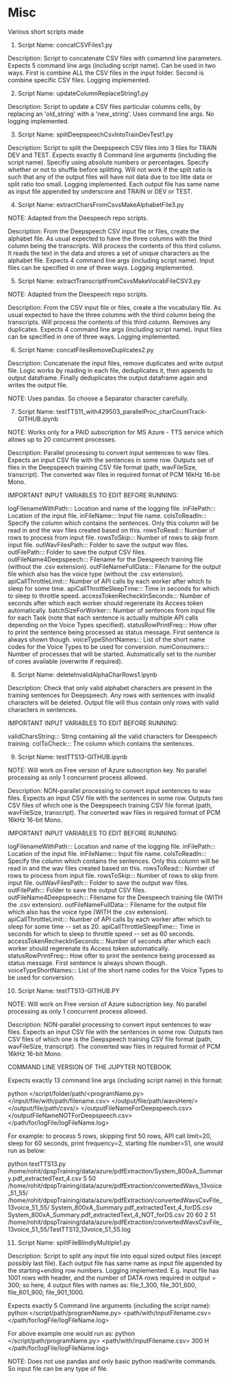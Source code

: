 # Misc
Various short scripts made

1) Script Name: concatCSVFiles1.py

Description: Script to concatenate CSV files with comamnd line parameters. Expects 5 command line args (including script name). Can be used in two ways. First is combine ALL the CSV files in the input folder. Second is combine specific CSV files. Logging implemented.

2) Script Name: updateColumnReplaceString1.py

Description: Script to update a CSV files particular columns cells, by replacing an 'old_string' with a 'new_string'. Uses command line args. No logging implemented.

3) Script Name: splitDeepspeechCsvIntoTrainDevTest1.py

Description: Script to split the Deepspeech CSV files into 3 files for TRAIN DEV and TEST.
Expects exactly 6 Command line arguments (including the script name). Specifiy using absolute numbers or percentages. Specify whether or not to shuffle before splitting. Will not work if the split ratio is such that any of the output files will have not data due to too litte data or split ratio too small. Logging implemented. Each output file has same name as input file appended by underscore and TRAIN or DEV or TEST.

4) Script Name: extractCharsFromCsvsMakeAlphabetFile3.py

NOTE: Adapted from the Deespeech repo scripts.

Description: From the Deepspeech CSV input file or files, create the alphabet file. As usual expected to have the three columns with the third column being the transcripts. Will process the contents of this third column. It reads the text in the data and stores a set of unique characters as the alphabet file. Expects 4 command line args (including script name). Input files can be specified in one of three ways. Logging implemented.

5) Script Name: extractTranscriptFromCsvsMakeVocabFileCSV3.py

NOTE: Adapted from the Deespeech repo scripts.

Description: From the CSV input file or files, create a the vocabulary file. As usual expected to have the three columns with the third column being the transcripts. Will process the contents of this third column. Removes any duplicates. Expects 4 command line args (including script name). Input files can be specified in one of three ways. Logging implemented.

6) Script Name: concatFilesRemoveDuplicates2.py

Description: Concatenate the input files, remove duplicates and write output file. Logic works by reading in each file, deduplicates it, then appends to output dataframe. Finally deduplicates the output dataframe again and writes the output file.

NOTE: Uses pandas. So choose a Separator character carefully.

7) Script Name: testTTS11_with429503_parallelProc_charCountTrack-GITHUB.ipynb

NOTE: Works only for a PAID subscription for MS Azure - TTS service which allows up to 20 concurrent processes.

Description: Parallel processing to convert input sentences to wav files. Expects an input CSV file with the sentences in some row. Outputs set of files in the Deepspeech training CSV file format (path, wavFileSize, transcript). The converted wav files in required format of PCM 16kHz 16-bit Mono.

IMPORTANT INPUT VARIABLES TO EDIT BEFORE RUNNING:

logFilenameWithPath::: Location and name of the logging file.
inFilePath::: Location of the input file.
inFileName::: Input file name.
colsToReadIn::: Specify the column which contains the sentences. Only this column will be read in and the wav files created based on this.
rowsToRead::: Number of rows to process from input file.
rowsToSkip::: Number of rows to skip from input file.
outWavFilesPath::: Folder to save the output wav files.
outFilePath::: Folder to save the output CSV files.
outFileName4Deepspeech::: Filename for the Deespeech training file (without the .csv extension).
outFileNameFullData::: Filename for the output file which also has the voice type (without the .csv extension).
apiCallThrottleLimit::: Number of API calls by each worker after which to sleep for some time.
apiCallThrottleSleepTime::: Time in seconds for which to sleep to throttle speed.
accessTokenRecheckInSeconds::: Number of seconds after which each worker should regerenate its Access token automatically.
batchSizeForWorker::: Number of sentences from input file for each Task (note that each sentence is actually multiple API calls depending on the Voice Types specified).
statusRowPrintFreq::: How ofter to print the sentence being processed as status message. First sentence is always shown though.
voiceTypeShortNames::: List of the short name codes for the Voice Types to be used for conversion.
numConsumers::: Number of processes that will be started. Automatically set to the number of cores available (overwrite if required).

8) Script Name: deleteInvalidAlphaCharRows1.ipynb

Description: Check that only valid alphabet characters are present in the training sentences for Deepspeech. Any rows with sentences with invalid characters will be deleted. Output file will thus contain only rows with valid characters in sentences.

IMPORTANT INPUT VARIABLES TO EDIT BEFORE RUNNING:

validCharsString::: Strng containing all the valid characters for Deespeech training.
colToCheck::: The column which contains the sentences.

9) Script Name: testTTS13-GITHUB.ipynb

NOTE: Will work on Free version of Azure subscription key. No parallel processing as only 1 concurrent process allowed.

Description: NON-parallel processing to convert input sentences to wav files. Expects an input CSV file with the sentences in some row. Outputs two CSV files of which one is the Deepspeech training CSV file format (path, wavFileSize, transcript). The converted wav files in required format of PCM 16kHz 16-bit Mono.

IMPORTANT INPUT VARIABLES TO EDIT BEFORE RUNNING:

logFilenameWithPath::: Location and name of the logging file.
inFilePath::: Location of the input file.
inFileName::: Input file name.
colsToReadIn::: Specify the column which contains the sentences. Only this column will be read in and the wav files created based on this.
rowsToRead::: Number of rows to process from input file.
rowsToSkip::: Number of rows to skip from input file.
outWavFilesPath::: Folder to save the output wav files.
outFilePath::: Folder to save the output CSV files.
outFileName4Deepspeech::: Filename for the Deespeech training file (WITH the .csv extension).
outFileNameFullData::: Filename for the output file which also has the voice type (WITH the .csv extension).
apiCallThrottleLimit::: Number of API calls by each worker after which to sleep for some time -- set as 20.
apiCallThrottleSleepTime::: Time in seconds for which to sleep to throttle speed -- set as 60 seconds.
accessTokenRecheckInSeconds::: Number of seconds after which each worker should regerenate its Access token automatically.
statusRowPrintFreq::: How ofter to print the sentence being processed as status message. First sentence is always shown though.
voiceTypeShortNames::: List of the short name codes for the Voice Types to be used for conversion.

10) Script Name: testTTS13-GITHUB.PY

NOTE: Will work on Free version of Azure subscription key. No parallel processing as only 1 concurrent process allowed.

Description: NON-parallel processing to convert input sentences to wav files. Expects an input CSV file with the sentences in some row. Outputs two CSV files of which one is the Deepspeech training CSV file format (path, wavFileSize, transcript). The converted wav files in required format of PCM 16kHz 16-bit Mono.

COMMAND LINE VERSION OF THE JUPYTER NOTEBOOK.

Expects exactly 13 command line args (including script name) in this format:

python </script/folder/path/<programName.py> </input/file/with/path/filename.csv> <rowsToRead> <rowsToSkip> </output/file/path/wavsHere/> </output/file/path/csvs/> </outputFileNameForDeepspeech.csv> </outputFileNameNOTForDeepspeech.csv> <apiCallThrottleLimit> <apiCallThrottleSleepTime in Seconds> <statusRowPrintFreq> <fileNumber> </path/for/logFile/logFileName.log>
  
For example: to process 5 rows, skipping first 50 rows, API call limit=20, sleep for 60 seconds, print frequency=2, starting file number=51, one would run as below:
  
python testTTS13.py /home/rohit/dpspTraining/data/azure/pdfExtraction/System_800xA_Summary.pdf_extractedText_4.csv 5 50 /home/rohit/dpspTraining/data/azure/pdfExtraction/convertedWavs_13voice_51_55/ /home/rohit/dpspTraining/data/azure/pdfExtraction/convertedWavsCsvFile_13voice_51_55/ System_800xA_Summary.pdf_extractedText_4_forDS.csv System_800xA_Summary.pdf_extractedText_4_NOT_forDS.csv 20 60 2 51 /home/rohit/dpspTraining/data/azure/pdfExtraction/convertedWavsCsvFile_13voice_51_55/TestTTS13_13voice_51_55.log


11) Script Name: splitFileBlindlyMultiple1.py

Description: Script to split any input file into equal sized output files (except possibly last file).
Each output file has same name as input file appended by the starting+ending row numbers. Logging implemented. E.g. input file has 1001 rows with header, and the number of DATA rows required in output = 300; so here, 4 output files with names as: file_1_300, file_301_600, file_601_900, file_901_1000.

Expects exactly 5 Command line arguments (including the script name): python </script/path/programName.py> <path/with/inputFilename.csv> <rows per output file> <H or NH> </path/for/logFile/logFileName.log>

For above example one would run as: python </script/path/programName.py> <path/with/inputFilename.csv> 300 H </path/for/logFile/logFileName.log>

NOTE: Does not use pandas and only basic python read/write commands. So input file can be any type of file.
